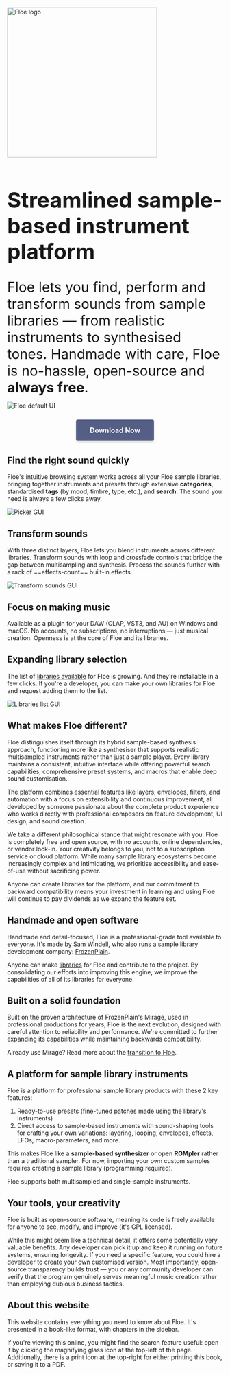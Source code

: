 <!--
SPDX-FileCopyrightText: 2024 Sam Windell
SPDX-License-Identifier: GPL-3.0-or-later
-->

<div style="padding-bottom: 30px;"></div>

<p align="left">
    <picture>
        <source media="(prefers-color-scheme: dark)" srcset="https://raw.githubusercontent.com/floe-audio/Floe-Logos/HEAD/horizontal_transparent.svg">
        <source media="(prefers-color-scheme: light)" srcset="https://raw.githubusercontent.com/floe-audio/Floe-Logos/HEAD/horizontal_transparent_dark.svg">
        <img alt="Floe logo" src="https://raw.githubusercontent.com/floe-audio/Floe-Logos/HEAD/horizontal_background.svg" width="350" height="auto" style="max-width: 100%;">
    </picture>
</p>


<h1 style="font-size: 3.1rem">Streamlined sample-based instrument platform</h1>
<p style="font-size: 2rem; margin-bottom: 4px;">Floe lets you find, perform and transform sounds from sample libraries — from realistic instruments to synthesised tones. Handmade with care, Floe is no-hassle, open-source and <strong>always free</strong>.</p>

![Floe default UI](./images/floe-basic-gui.png)

<!-- <div style="padding-bottom: 10px;"></div> -->

<p style="text-align: center; margin-top: 20px;">
<a href="https://floe.audio/installation/download-and-install-floe.html" style="
  background-color: #555e85; 
  border: none; 
  border-radius: 4px; 
  color: white; 
  padding: 15px 32px; 
  text-align: center; 
  text-decoration: none; 
  display: inline-block; 
  font-size: 16px; 
  font-weight: bold; 
  margin: 4px 2px; 
  cursor: pointer; 
  box-shadow: 0 2px 5px rgba(0,0,0,0.2); 
  transition: all 0.3s ease;">Download Now</a>
</p>

## Find the right sound quickly
Floe's intuitive browsing system works across all your Floe sample libraries, bringing together instruments and presets through extensive **categories**, standardised **tags** (by mood, timbre, type, etc.), and **search**. The sound you need is always a few clicks away.

![Picker GUI](./images/find-right-sound.png)

## Transform sounds
With three distinct layers, Floe lets you blend instruments across different libraries. Transform sounds with loop and crossfade controls that bridge the gap between multisampling and synthesis. Process the sounds further with a rack of ==effects-count== built-in effects.

![Transform sounds GUI](./images/transform-sounds.png)

## Focus on making music
Available as a plugin for your DAW (CLAP, VST3, and AU) on Windows and macOS. No accounts, no subscriptions, no interruptions — just musical creation. Openness is at the core of Floe and its libraries.

## Expanding library selection
The list of [libraries available](./packages/available-packages.md) for Floe is growing. And they're installable in a few clicks. If you're a developer, you can make your own libraries for Floe and request adding them to the list.

![Libraries list GUI](./images/expanding-library-pool.png)

## What makes Floe different?
Floe distinguishes itself through its hybrid sample-based synthesis approach, functioning more like a synthesiser that supports realistic multisampled instruments rather than just a sample player. Every library maintains a consistent, intuitive interface while offering powerful search capabilities, comprehensive preset systems, and macros that enable deep sound customisation. 

The platform combines essential features like layers, envelopes, filters, and automation with a focus on extensibility and continuous improvement, all developed by someone passionate about the complete product experience who works directly with professional composers on feature development, UI design, and sound creation.

We take a different philosophical stance that might resonate with you: Floe is completely free and open source, with no accounts, online dependencies, or vendor lock-in. Your creativity belongs to you, not to a subscription service or cloud platform. While many sample library ecosystems become increasingly complex and intimidating, we prioritise accessibility and ease-of-use without sacrificing power. 

Anyone can create libraries for the platform, and our commitment to backward compatibility means your investment in learning and using Floe will continue to pay dividends as we expand the feature set.

## Handmade and open software
Handmade and detail-focused, Floe is a professional-grade tool available to everyone. It's made by Sam Windell, who also runs a sample library development company: [FrozenPlain](https://frozenplain.com). 

Anyone can make [libraries](./usage/sample-libraries.md) for Floe and contribute to the project. By consolidating our efforts into improving this engine, we improve the capabilities of all of its libraries for everyone.

## Built on a solid foundation
Built on the proven architecture of FrozenPlain's Mirage, used in professional productions for years, Floe is the next evolution, designed with careful attention to reliability and performance. We're committed to further expanding its capabilities while maintaining backwards compatibility.

Already use Mirage? Read more about the [transition to Floe](./about-the-project/mirage.md).

## A platform for sample library instruments
Floe is a platform for professional sample library products with these 2 key features:
1. Ready-to-use presets (fine-tuned patches made using the library's instruments)
1. Direct access to sample-based instruments with sound-shaping tools for crafting your own variations: layering, looping, envelopes, effects, LFOs, macro-parameters, and more.

This makes Floe like a **sample-based synthesizer** or open **ROMpler** rather than a traditional sampler. For now, importing your own custom samples requires creating a sample library (programming required).

Floe supports both multisampled and single-sample instruments.

## Your tools, your creativity
Floe is built as open-source software, meaning its code is freely available for anyone to see, modify, and improve (it's GPL licensed). 

While this might seem like a technical detail, it offers some potentially very valuable benefits. Any developer can pick it up and keep it running on future systems, ensuring longevity. If you need a specific feature, you could hire a developer to create your own customised version. Most importantly, open-source transparency builds trust — you or any community developer can verify that the program genuinely serves meaningful music creation rather than employing dubious business tactics.

## About this website
This website contains everything you need to know about Floe. It's presented in a book-like format, with chapters in the sidebar. 

If you're viewing this online, you might find the search feature useful: open it by clicking the <i class="fa fa-search"></i> magnifying glass icon at the top-left of the page. Additionally, there is a <i class="fa fa-print"></i> print icon at the top-right for either printing this book, or saving it to a PDF.

